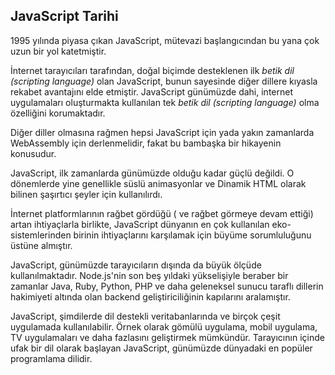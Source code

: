 
## JavaScript Tarihi

1995 yılında piyasa çıkan JavaScript, mütevazi başlangıcından bu yana çok uzun bir yol katetmiştir. 

İnternet tarayıcıları tarafından, doğal biçimde desteklenen ilk *betik dil (scripting language)* olan JavaScript, bunun sayesinde diğer dillere kıyasla rekabet avantajını elde etmiştir. JavaScript günümüzde dahi, internet uygulamaları oluşturmakta kullanılan tek *betik dil (scripting language)* olma özelliğini korumaktadır.

Diğer diller olmasına rağmen hepsi JavaScript için yada yakın zamanlarda WebAssembly için derlenmelidir, fakat bu bambaşka bir hikayenin konusudur.

JavaScript, ilk zamanlarda günümüzde olduğu kadar güçlü değildi.  O dönemlerde yine genellikle süslü animasyonlar ve Dinamik HTML olarak bilinen şaşırtıcı şeyler için kullanılırdı. 

İnternet platformlarının rağbet gördüğü ( ve rağbet görmeye devam ettiği) artan ihtiyaçlarla birlikte, JavaScript dünyanın en çok kullanılan eko-sistemlerinden birinin ihtiyaçlarını karşılamak için büyüme sorumluluğunu üstüne almıştır.
 
JavaScript, günümüzde tarayıcıların dışında da büyük ölçüde kullanılmaktadır. Node.js'nin son beş yıldaki yükselişiyle beraber bir zamanlar Java, Ruby, Python, PHP ve daha geleneksel sunucu taraflı dillerin hakimiyeti altında olan backend geliştiriciliğinin  kapılarını aralamıştır.

JavaScript, şimdilerde dil destekli veritabanlarında ve birçok çeşit uygulamada kullanılabilir. Örnek olarak gömülü uygulama, mobil uygulama, TV uygulamaları ve daha fazlasını geliştirmek mümkündür. Tarayıcının içinde ufak bir dil olarak başlayan JavaScript, günümüzde dünyadaki en popüler programlama dilidir.
